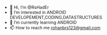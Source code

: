 - 👋 Hi, I’m @RsHadEr
- 👀 I’m interested in ANDROID DEVELOPEMENT,CODING,DATASTRUCTURES
- 🌱 I’m currently learning ANDROID
- 📫 How to reach me rohanbrs123@gmail.com

<!---
RsHadEr/RsHadEr is a ✨ special ✨ repository because its `README.md` (this file) appears on your GitHub profile.
You can click the Preview link to take a look at your changes.
--->
